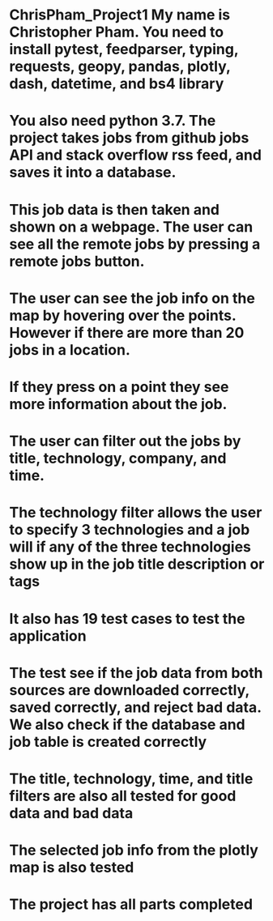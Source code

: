 # ChrisPham_Project1 My name is Christopher Pham. You need to install pytest, feedparser, typing, requests, geopy, pandas, plotly, dash, datetime, and bs4 library
# You also need python 3.7. The project takes jobs from github jobs API and stack overflow rss feed, and saves it into a database. 
# This job data is then taken and shown on a webpage. The user can see all the remote jobs by pressing a remote jobs button.
# The user can see the job info on the map by hovering over the points. However if there are more than 20 jobs in a location.
# If they press on a point they see more information about the job.
# The user can filter out the jobs by title, technology, company, and time. 
# The technology filter allows the user to specify 3 technologies and a job will if any of the three technologies show up in the job title description or tags
# It also has 19 test cases to test the application
# The test see if the job data from both sources are downloaded correctly, saved correctly, and reject bad data. We also check if the database and job table is created correctly
# The title, technology, time, and title filters are also all tested for good data and bad data
# The selected job info from the plotly map is also tested
# The project has all parts completed